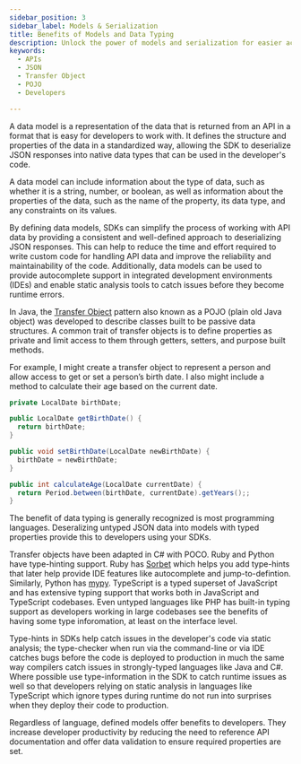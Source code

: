 ```yaml
---
sidebar_position: 3
sidebar_label: Models & Serialization
title: Benefits of Models and Data Typing
description: Unlock the power of models and serialization for easier access to data in APIs. Create objects without referencing API documentation and add data validation. 
keywords:
  - APIs
  - JSON
  - Transfer Object
  - POJO
  - Developers

---
```


A data model is a representation of the data that is returned from an API in a format that is easy for developers to work with. It defines the structure and properties of the data in a standardized way, allowing the SDK to deserialize JSON responses into native data types that can be used in the developer's code.

A data model can include information about the type of data, such as whether it is a string, number, or boolean, as well as information about the properties of the data, such as the name of the property, its data type, and any constraints on its values.

By defining data models, SDKs can simplify the process of working with API data by providing a consistent and well-defined approach to deserializing JSON responses. This can help to reduce the time and effort required to write custom code for handling API data and improve the reliability and maintainability of the code. Additionally, data models can be used to provide autocomplete support in integrated development environments (IDEs) and enable static analysis tools to catch issues before they become runtime errors.

In Java, the [Transfer Object](https://www.geeksforgeeks.org/transfer-object-pattern-in-java/) pattern also known as a POJO (plain old Java object) was developed to describe classes built to be passive data structures. A common trait of transfer objects is to define properties as private and limit access to them through getters, setters, and purpose built methods. 

For example, I might create a transfer object to represent a person and allow access to get or set a person’s birth date. I also might include a method to calculate their age based on the current date.

``` java
private LocalDate birthDate;

public LocalDate getBirthDate() {
  return birthDate;
}

public void setBirthDate(LocalDate newBirthDate) {
  birthDate = newBirthDate;
}

public int calculateAge(LocalDate currentDate) {
  return Period.between(birthDate, currentDate).getYears();;
}
```

The benefit of data typing is generally recognized is most programming languages. Deseralizing untyped JSON data into models with typed properties provide this to developers using your SDKs.

Transfer objects have been adapted in C# with POCO. Ruby and Python have type-hinting support. Ruby has [Sorbet](https://sorbet.org/) which helps you add type-hints that later help provide IDE features like autocomplete and jump-to-defintion. Similarly, Python has [mypy](https://mypy.readthedocs.io/en/stable/index.html). TypeScript is a typed superset of JavaScript and has extensive typing support that works both in JavaScript and TypeScript codebases. Even untyped languages like PHP has built-in typing support as developers working in large codebases see the benefits of having some type inforomation, at least on the interface level.

Type-hints in SDKs help catch issues in the developer's code via static analysis; the type-checker when run via the command-line or via IDE catches bugs before the code is deployed to production in much the same way compilers catch issues in strongly-typed languages like Java and C#. Where possible use  type-information in the SDK to catch runtime issues as well so that developers relying on static analysis in languages like TypeScript which ignore types during runtime do not run into surprises when they deploy their code to production.

Regardless of language, defined models offer benefits to developers. They increase developer productivity by reducing the need to reference API documentation and offer data validation to ensure required properties are set.
